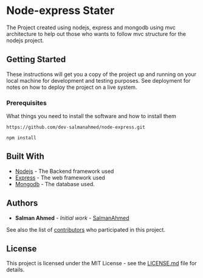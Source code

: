 # Node-express Stater

The Project created using nodejs, express and mongodb using mvc architecture to help out those who wants to follow mvc structure for the nodejs project.

## Getting Started

These instructions will get you a copy of the project up and running on your local machine for development and testing purposes. See deployment for notes on how to deploy the project on a live system.

### Prerequisites

What things you need to install the software and how to install them

```
https://github.com/dev-salmanahmed/node-express.git

npm install
```

## Built With

* [Nodejs](https://nodejs.org/en/docs/) - The Backend framework used
* [Express](https://expressjs.com/en/5x/api.html) - The web framework used
* [Mongodb](https://rometools.github.io/rome/) - The database used.

## Authors

* **Salman Ahmed** - *Initial work* - [SalmanAhmed](https://github.com/dev-salmanahmed)


See also the list of [contributors](https://github.com/your/project/contributors) who participated in this project.

## License

This project is licensed under the MIT License - see the [LICENSE.md](LICENSE.md) file for details.
